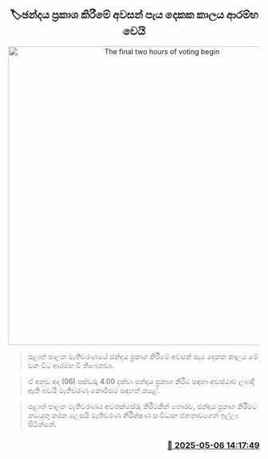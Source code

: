 <p align='center'><b><h2 align='center' title='The final two hours of voting begin'>🏷ඡන්දය ප්‍රකාශ කිරීමේ අවසන් පැය දෙකක කාලය ආරම්භ වෙයි</h2></b></p>
<p align='center'><img src='https://helakuru.sgp1.cdn.digitaloceanspaces.com/esana/images/lib/local-government-election-2025.jpg' width='600' alt='The final two hours of voting begin'></p>

> පළාත් පාලන මැතිවරණයේ ඡන්දය ප්‍රකාශ කිරීමේ අවසන් පැය දෙකක කාලය මේ වන විට ආරම්භ වී තිබෙනවා.

> ඒ අනුව අද (06) පස්වරු 4.00 දක්වා ඡන්දය ප්‍රකාශ කිරීම සඳහා අවස්ථාව ලබාදී ඇති බවයි මැතිවරණ කොමිසම සඳහන් කළේ.

> පළාත් පාලන මැතිවරණය අවතක්සේරු කිරීමකින් තොරව, ඡන්දය ප්‍රකාශ කිරීමට කටයුතු කරන ලෙසයි මැතිවරණ නිරීක්ෂණ සංවිධාන ජනතාවගෙන් ඉල්ලා සිටින්නේ.



<h3 align='right'><a href='https://www.helakuru.lk/esana/p/109859/'>📅 2025-05-06 14:17:49</a></h3>
